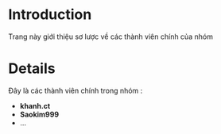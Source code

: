 # Introduction #

Trang này giới thiệu sơ lược về các thành viên chính của nhóm


# Details #

Đây là các thành viên chính trong nhóm :
  * **khanh.ct**
  * **Saokim999**
  * ...